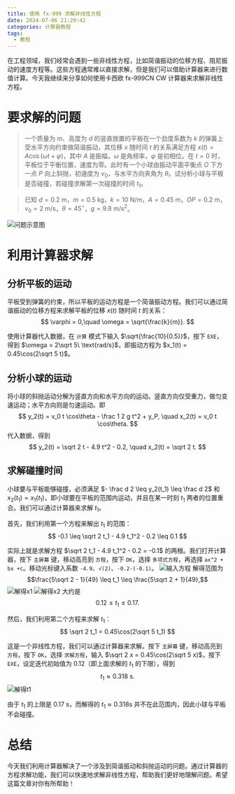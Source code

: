 ```yaml
---
title: 使用 fx-999 求解非线性方程
date: 2024-07-06 21:29:42
categories: 计算器教程
tags:
  - 教程
---
```


在工程领域，我们经常会遇到一些非线性方程，比如简谐振动的位移方程、阻尼振动的速度方程等。这些方程通常难以直接求解，但是我们可以借助计算器来进行数值计算。今天我继续来分享如何使用卡西欧 fx-999CN CW 计算器来求解非线性方程。

# 要求解的问题

> 一个质量为 $m$、高度为 $d$ 的竖直放置的平板在一个劲度系数为 $k$ 的弹簧上受水平方向约束做简谐振动，其位移 $x$ 随时间 $t$ 的关系满足方程 $x(t) = A \cos(\omega t + \varphi)$，其中 $A$ 是振幅，$\omega$ 是角频率，$\varphi$ 是初相位。在 $t = 0$ 时，平板位于平衡位置，速度为零。此时有一个小球由振动平面平衡点 $O$ 下方一点 $P$ 向上斜抛，初速度为 $v_0$，与水平方向夹角为 $\theta$。试分析小球与平板是否碰撞，若碰撞求解第一次碰撞的时间 $t_1$。

> 已知 $d = 0.2\ \text{m}$，$m = 0.5\ \text{kg}$，$k = 10\ \text{N/m}$，$A = 0.45\ \text{m}$，$OP = 0.2\ \text{m}$，$v_0 = 2\ \text{m/s}$，$\theta = 45^\circ$，$g = 9.8\ \text{m/s}^2$。

![问题示意图](/img/casio-2/problem.jpg)

# 利用计算器求解

## 分析平板的运动

平板受到弹簧的约束，所以平板的运动方程是一个简谐振动方程。我们可以通过简谐振动的位移方程来求解平板的位移 $x(t)$ 随时间 $t$ 的关系：
$$ \varphi = 0,\quad \omega = \sqrt{\frac{k}{m}}. $$

使用计算器代入数据，在 `计算` 模式下输入 $\sqrt{\frac{10}{0.5}}$，按下 `EXE`，得到 $\omega = 2\sqrt 5\ \text{rad/s}$，即振动方程为 $x_1(t) = 0.45\cos(2\sqrt 5 t)$。

## 分析小球的运动

将小球的斜抛运动分解为竖直方向和水平方向的运动。竖直方向仅受重力，做匀变速运动；水平方向则是匀速运动。即
$$ y_2(t) = v_0 t \cos\theta - \frac 1 2 g t^2 + y_P, \quad x_2(t) = v_0 t \cos\theta. $$
代入数据，得到
$$ y_2(t) = \sqrt 2 t - 4.9 t^2 - 0.2, \quad x_2(t) = \sqrt 2 t. $$

## 求解碰撞时间

小球要与平板能够碰撞，必须满足 $- \frac d 2 \leq y_2(t_1) \leq \frac d 2$ 和 $x_2(t_1) = x_1(t_1)$，即小球要在平板的范围内运动，并且在某一时刻 $t_1$ 两者的位置重合。我们可以通过计算器来求解 $t_1$。

首先，我们利用第一个方程来解出 $t_1$ 的范围：
$$ -0.1 \leq \sqrt 2 t_1 - 4.9 t_1^2 - 0.2 \leq 0.1 $$

实际上就是求解方程 $\sqrt 2 t_1 - 4.9 t_1^2 - 0.2 = -0.1$ 的两根。我们打开计算器，按下 `主屏幕` 键，移动高亮到 `方程`，按下 `OK`，选择 `多项式方程`，再选择 `ax^2 + bx +c`。移动光标键入系数 `-4.9`、`√(2)`、`-0.2-(-0.1)`。
![输入方程](/img/casio-2/1.jpg)
解得范围为
$$\frac{5\sqrt 2 - 1}{49} \leq t_1 \leq \frac{5\sqrt 2 + 1}{49},$$
![解得x1](/img/casio-2/2.jpg)
![解得x2](/img/casio-2/3.jpg)
大约是
$$0.12 \leq t_1 \leq 0.17.$$

然后，我们利用第二个方程来求解 $t_1$：
$$ \sqrt 2 t_1 = 0.45\cos(2\sqrt 5 t_1) $$

这是一个非线性方程，我们可以通过计算器来求解。按下 `主屏幕` 键，移动高亮到 `方程`，按下 `OK`，选择 `求解方程`，输入 $\sqrt 2 x = 0.45\cos(2\sqrt 5 x)$，按下 `EXE`，设定迭代初始值为 $0.12$（即上面求解的 $t_1$ 的下限），得到
$$t_1 \approx 0.318 \ \text{s}.$$
![解得t1](/img/casio-2/4.jpg)

由于 $t_1$ 的上限是 0.17 s，而解得的 $t_1 \approx 0.318 \text{s}$ 并不在此范围内，因此小球与平板不会碰撞。

# 总结

今天我们利用计算器解决了一个涉及到简谐振动和斜抛运动的问题。通过计算器的方程求解功能，我们可以快速地求解非线性方程，帮助我们更好地理解问题。希望这篇文章对你有所帮助！
